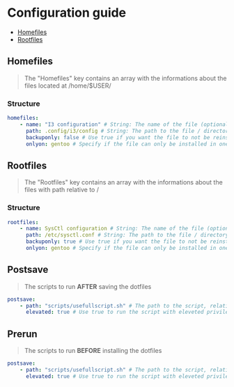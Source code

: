 <!--markdownlint-disable-file MD024-->
# Configuration guide

- [Homefiles](#homefiles)
- [Rootfiles](#rootfiles)

## Homefiles

> The "Homefiles" key contains an array with the informations about the files located at /home/$USER/

### Structure

```yaml
homefiles:
    - name: "I3 configuration" # String: The name of the file (optional)
      path: .config/i3/config # String: The path to the file / directory relative to /home/$USER
      backuponly: false # Use true if you want the file to not be reinstalled with `kelpdot install` (optional) (default: false)
      onlyon: gentoo # Specify if the file can only be installed in one distro (optional) (default: None)
```

## Rootfiles

> The "Rootfiles" key contains an array with the informations about the files with path relative to /

### Structure

```yaml
rootfiles:
    - name: SysCtl configuration # String: The name of the file (optional)
      path: /etc/sysctl.conf # String: The path to the file / directory
      backuponly: true # Use true if you want the file to not be reinstalled with `kelpdot install` (optional) (default: false)
      onlyon: gentoo # Specify if the file can only be installed in one distro (optional) (default: None)
```

## Postsave

> The scripts to run **AFTER** saving the dotfiles

```yaml
postsave:
    - path: "scripts/usefullscript.sh" # The path to the script, relative to the kelp.yaml file
      elevated: true # Use true to run the script with eleveted privileges (optional) (default: false)
```

## Prerun

> The scripts to run **BEFORE** installing the dotfiles

```yaml
postsave:
    - path: "scripts/usefullscript.sh" # The path to the script, relative to the kelp.yaml file
      elevated: true # Use true to run the script with eleveted privileges (optional) (default: false)
```
